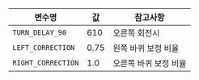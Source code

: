 | 변수명                  | 값 | 참고사항                           |
|------------------------|---------|--------------------------------|
| `TURN_DELAY_90`   | 610      | 오른쪽 회전시     |
| `LEFT_CORRECTION`   |0.75     | 왼쪽 바퀴 보정 비율     |
| `RIGHT_CORRECTION`   |1.0     | 오른쪽 바퀴 보정 비율     |


